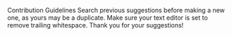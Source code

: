   Contribution Guidelines
Search previous suggestions before making a new one, as yours may be a duplicate.
Make sure your text editor is set to remove trailing whitespace.
Thank you for your suggestions!